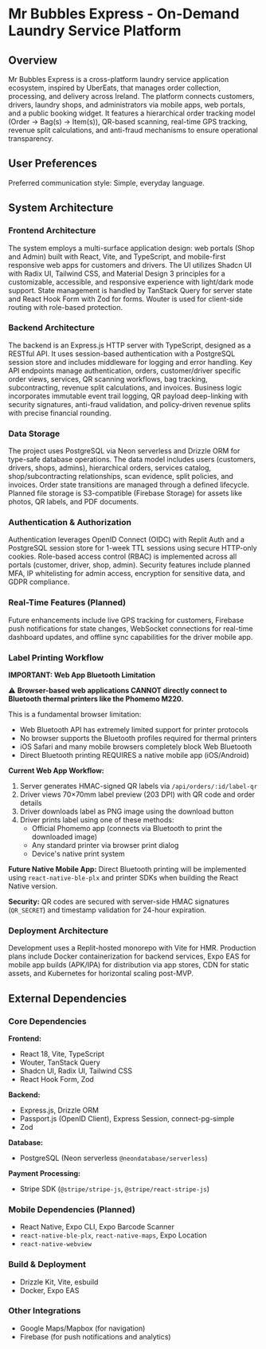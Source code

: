 # Mr Bubbles Express - On-Demand Laundry Service Platform

## Overview

Mr Bubbles Express is a cross-platform laundry service application ecosystem, inspired by UberEats, that manages order collection, processing, and delivery across Ireland. The platform connects customers, drivers, laundry shops, and administrators via mobile apps, web portals, and a public booking widget. It features a hierarchical order tracking model (Order → Bag(s) → Item(s)), QR-based scanning, real-time GPS tracking, revenue split calculations, and anti-fraud mechanisms to ensure operational transparency.

## User Preferences

Preferred communication style: Simple, everyday language.

## System Architecture

### Frontend Architecture

The system employs a multi-surface application design: web portals (Shop and Admin) built with React, Vite, and TypeScript, and mobile-first responsive web apps for customers and drivers. The UI utilizes Shadcn UI with Radix UI, Tailwind CSS, and Material Design 3 principles for a customizable, accessible, and responsive experience with light/dark mode support. State management is handled by TanStack Query for server state and React Hook Form with Zod for forms. Wouter is used for client-side routing with role-based protection.

### Backend Architecture

The backend is an Express.js HTTP server with TypeScript, designed as a RESTful API. It uses session-based authentication with a PostgreSQL session store and includes middleware for logging and error handling. Key API endpoints manage authentication, orders, customer/driver specific order views, services, QR scanning workflows, bag tracking, subcontracting, revenue split calculations, and invoices. Business logic incorporates immutable event trail logging, QR payload deep-linking with security signatures, anti-fraud validation, and policy-driven revenue splits with precise financial rounding.

### Data Storage

The project uses PostgreSQL via Neon serverless and Drizzle ORM for type-safe database operations. The data model includes users (customers, drivers, shops, admins), hierarchical orders, services catalog, shop/subcontracting relationships, scan evidence, split policies, and invoices. Order state transitions are managed through a defined lifecycle. Planned file storage is S3-compatible (Firebase Storage) for assets like photos, QR labels, and PDF documents.

### Authentication & Authorization

Authentication leverages OpenID Connect (OIDC) with Replit Auth and a PostgreSQL session store for 1-week TTL sessions using secure HTTP-only cookies. Role-based access control (RBAC) is implemented across all portals (customer, driver, shop, admin). Security features include planned MFA, IP whitelisting for admin access, encryption for sensitive data, and GDPR compliance.

### Real-Time Features (Planned)

Future enhancements include live GPS tracking for customers, Firebase push notifications for state changes, WebSocket connections for real-time dashboard updates, and offline sync capabilities for the driver mobile app.

### Label Printing Workflow

**IMPORTANT: Web App Bluetooth Limitation**

⚠️ **Browser-based web applications CANNOT directly connect to Bluetooth thermal printers like the Phomemo M220.**

This is a fundamental browser limitation:
- Web Bluetooth API has extremely limited support for printer protocols
- No browser supports the Bluetooth profiles required for thermal printers
- iOS Safari and many mobile browsers completely block Web Bluetooth
- Direct Bluetooth printing REQUIRES a native mobile app (iOS/Android)

**Current Web App Workflow:**
1. Server generates HMAC-signed QR labels via `/api/orders/:id/label-qr`
2. Driver views 70×70mm label preview (203 DPI) with QR code and order details
3. Driver downloads label as PNG image using the download button
4. Driver prints label using one of these methods:
   - Official Phomemo app (connects via Bluetooth to print the downloaded image)
   - Any standard printer via browser print dialog
   - Device's native print system

**Future Native Mobile App:**
Direct Bluetooth printing will be implemented using `react-native-ble-plx` and printer SDKs when building the React Native version.

**Security:**
QR codes are secured with server-side HMAC signatures (`QR_SECRET`) and timestamp validation for 24-hour expiration.

### Deployment Architecture

Development uses a Replit-hosted monorepo with Vite for HMR. Production plans include Docker containerization for backend services, Expo EAS for mobile app builds (APK/IPA) for distribution via app stores, CDN for static assets, and Kubernetes for horizontal scaling post-MVP.

## External Dependencies

### Core Dependencies

**Frontend:**
- React 18, Vite, TypeScript
- Wouter, TanStack Query
- Shadcn UI, Radix UI, Tailwind CSS
- React Hook Form, Zod

**Backend:**
- Express.js, Drizzle ORM
- Passport.js (OpenID Client), Express Session, connect-pg-simple
- Zod

**Database:**
- PostgreSQL (Neon serverless `@neondatabase/serverless`)

**Payment Processing:**
- Stripe SDK (`@stripe/stripe-js`, `@stripe/react-stripe-js`)

### Mobile Dependencies (Planned)

- React Native, Expo CLI, Expo Barcode Scanner
- `react-native-ble-plx`, `react-native-maps`, Expo Location
- `react-native-webview`

### Build & Deployment

- Drizzle Kit, Vite, esbuild
- Docker, Expo EAS

### Other Integrations

- Google Maps/Mapbox (for navigation)
- Firebase (for push notifications and analytics)